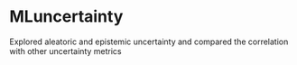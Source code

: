 # MLuncertainty
Explored aleatoric and epistemic uncertainty and compared the correlation with other uncertainty metrics 
